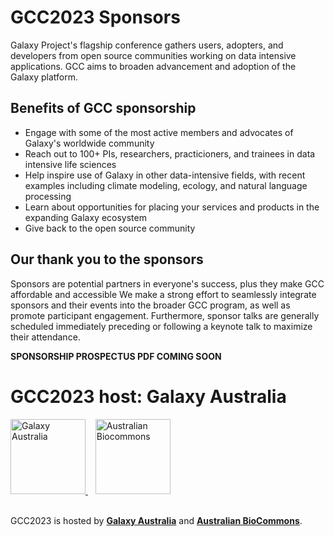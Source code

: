 <slot name="/events/gcc2023/header" />

# GCC2023 Sponsors

Galaxy Project's flagship conference gathers users, adopters, and developers
from open source communities working on data intensive applications. GCC aims to
broaden advancement and adoption of the Galaxy platform.

## Benefits of GCC sponsorship

- Engage with some of the most active members and advocates of Galaxy's worldwide community
- Reach out to 100+ PIs, researchers, practicioners, and trainees in data intensive life sciences
- Help inspire use of Galaxy in other data-intensive fields, with recent examples including climate modeling, ecology, and natural language processing
- Learn about opportunities for placing your services and products in the expanding Galaxy ecosystem
- Give back to the open source community

## Our thank you to the sponsors

Sponsors are potential partners in everyone's success, plus they make GCC
affordable and accessible We make a strong effort to seamlessly integrate
sponsors and their events into the broader GCC program, as well as promote
participant engagement. Furthermore, sponsor talks are generally scheduled
immediately preceding or following a keynote talk to maximize their attendance.

<div class="container">
    <div class="row">
        <div class="col center">
            <div type="button" class="btn btn-primary center">
                <strong>SPONSORSHIP PROSPECTUS PDF COMING SOON</strong>
            </div>
        </div>
    </div>
</div>

# GCC2023 host: Galaxy Australia

<div class="center">
  <a href="https://usegalaxy-au.github.io/">
    <img src="https://usegalaxy-au.github.io/assets/media/Galaxy_australia_white.png"
      alt="Galaxy Australia" height="120" />
  </a> &nbsp;&nbsp;
  <a href="https://www.biocommons.org.au/">
    <img src="https://images.squarespace-cdn.com/content/v1/5d3a4213cf4f5b00014ea1db/1566885344365-8BAMFYV0071E8F8XLWI5/Australian-Biocommons-Logo-Horizontal-144dpi-Transparent.png?format=1500w"
      alt="Australian Biocommons" height="120" />
  </a>
</div>

<br />

GCC2023 is hosted by **[Galaxy Australia](https://usegalaxy-au.github.io/)** and **[Australian BioCommons](https://www.biocommons.org.au/)**.
